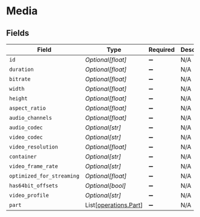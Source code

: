 # Media


## Fields

| Field                                                    | Type                                                     | Required                                                 | Description                                              | Example                                                  |
| -------------------------------------------------------- | -------------------------------------------------------- | -------------------------------------------------------- | -------------------------------------------------------- | -------------------------------------------------------- |
| `id`                                                     | *Optional[float]*                                        | :heavy_minus_sign:                                       | N/A                                                      | 120345                                                   |
| `duration`                                               | *Optional[float]*                                        | :heavy_minus_sign:                                       | N/A                                                      | 7474422                                                  |
| `bitrate`                                                | *Optional[float]*                                        | :heavy_minus_sign:                                       | N/A                                                      | 3623                                                     |
| `width`                                                  | *Optional[float]*                                        | :heavy_minus_sign:                                       | N/A                                                      | 1920                                                     |
| `height`                                                 | *Optional[float]*                                        | :heavy_minus_sign:                                       | N/A                                                      | 804                                                      |
| `aspect_ratio`                                           | *Optional[float]*                                        | :heavy_minus_sign:                                       | N/A                                                      | 2.35                                                     |
| `audio_channels`                                         | *Optional[float]*                                        | :heavy_minus_sign:                                       | N/A                                                      | 6                                                        |
| `audio_codec`                                            | *Optional[str]*                                          | :heavy_minus_sign:                                       | N/A                                                      | ac3                                                      |
| `video_codec`                                            | *Optional[str]*                                          | :heavy_minus_sign:                                       | N/A                                                      | h264                                                     |
| `video_resolution`                                       | *Optional[float]*                                        | :heavy_minus_sign:                                       | N/A                                                      | 1080                                                     |
| `container`                                              | *Optional[str]*                                          | :heavy_minus_sign:                                       | N/A                                                      | mp4                                                      |
| `video_frame_rate`                                       | *Optional[str]*                                          | :heavy_minus_sign:                                       | N/A                                                      | 24p                                                      |
| `optimized_for_streaming`                                | *Optional[float]*                                        | :heavy_minus_sign:                                       | N/A                                                      | 0                                                        |
| `has64bit_offsets`                                       | *Optional[bool]*                                         | :heavy_minus_sign:                                       | N/A                                                      |                                                          |
| `video_profile`                                          | *Optional[str]*                                          | :heavy_minus_sign:                                       | N/A                                                      | high                                                     |
| `part`                                                   | List[[operations.Part](../../models/operations/part.md)] | :heavy_minus_sign:                                       | N/A                                                      |                                                          |
